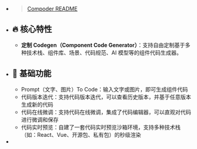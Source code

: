 - > [Compoder README](https://github.com/IamLiuLv/compoder/blob/main/README_CN.md)
- ## 🔥 核心特性
	- **定制 Codegen（Component Code Generator）**：支持自由定制基于多种技术栈、组件库、场景、代码规范、AI 模型等的组件代码生成器。
- ## 🌟 基础功能
	- Prompt（文字、图片）To Code：输入文字或图片，即可生成组件代码
	- 代码版本迭代：支持代码版本迭代，可以查看历史版本，并基于任意版本生成新的代码
	- 代码在线微调：支持代码在线微调，集成了代码编辑器，可以直观对代码进行微调和保存
	- 代码实时预览：自建了一套代码实时预览沙箱环境，支持多种技术栈（如：React、Vue、开源包、私有包）的秒级渲染
-